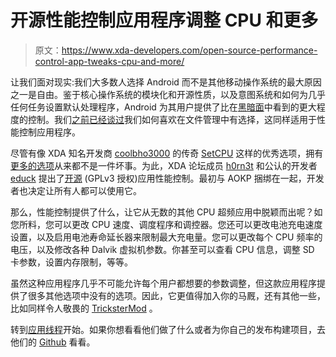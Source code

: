 # 开源性能控制应用程序调整 CPU 和更多

> 原文：<https://www.xda-developers.com/open-source-performance-control-app-tweaks-cpu-and-more/>

让我们面对现实:我们大多数人选择 Android 而不是其他移动操作系统的最大原因之一是自由。鉴于核心操作系统的模块化和开源性质，以及意图系统和如何为几乎任何任务设置默认处理程序，Android 为其用户提供了比在[黑暗面](http://www.apple.com/iphone/)中看到的更大程度的控制。我们[之前已经谈过](http://www.xda-developers.com/android/anttek-explorer-brings-beautiful-and-efficient-root-browsing/)我们如何喜欢在文件管理中有选择，这同样适用于性能控制应用程序。

尽管有像 XDA 知名开发商 [coolbho3000](http://forum.xda-developers.com/member.php?u=1443156) 的传奇 [SetCPU](http://www.xda-developers.com/android/setcpu-for-android-root-users/ "SetCPU for Android Root Users") 这样的优秀选项，拥有[更多的选项](http://www.xda-developers.com/search/setcpu)从来都不是一件坏事。为此，XDA 论坛成员 [h0rn3t](http://forum.xda-developers.com/member.php?u=4674443) 和公认的开发者 [educk](http://forum.xda-developers.com/member.php?u=4922835) 提出了[开源](http://www.xda-developers.com/android/the-problem-with-open-source-software-xda-developer-tv/ "The Problem with Open Source Software – XDA Developer TV") (GPLv3 授权)应用性能控制。最初与 AOKP 捆绑在一起，开发者也决定让所有人都可以使用它。

那么，性能控制提供了什么，让它从无数的其他 CPU 超频应用中脱颖而出呢？如您所料，您可以更改 CPU 速度、调度程序和调控器。您还可以更改电池充电速度设置，以及启用电池寿命延长器来限制最大充电量。您可以更改每个 CPU 频率的电压，以及修改各种 Dalvik 虚拟机参数。你甚至可以查看 CPU 信息，调整 SD 卡参数，设置内存限制，等等。

虽然这种应用程序几乎不可能允许每个用户都想要的参数调整，但这款应用程序提供了很多其他选项中没有的选项。因此，它更值得加入你的马厩，还有其他一些，比如同样令人敬畏的 [TricksterMod](http://www.xda-developers.com/android/trickster-mod-for-galaxy-nexus-adds-number-of-kernel-features/ "Trickster Mod for Galaxy Nexus Adds Number of Kernel Features") 。

转到[应用线程](http://forum.xda-developers.com/showthread.php?t=2401988)开始。如果你想看看他们做了什么或者为你自己的发布构建项目，去他们的 [Github](https://github.com/horn3t/android_packages_apps_PerformanceControl) 看看。